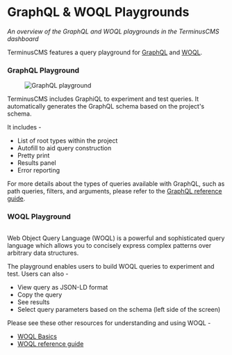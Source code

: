 # GraphQL & WOQL Playgrounds

*An overview of the GraphQL and WOQL playgrounds in the TerminusCMS dashboard*

TerminusCMS features a query playground for [GraphQL](../../how-to/query/graphql/query-basics.md) and [WOQL](../../how-to/query/woql/woql-basics.md).

### GraphQL Playground

<figure><img src="https://assets.terminusdb.com/docs/graphql-playground.png" alt="GraphQL playground"><figcaption></figcaption></figure>

TerminusCMS includes GraphiQL to experiment and test queries. It automatically generates the GraphQL schema based on the project's schema.&#x20;

It includes -

* List of root types within the project
* Autofill to aid query construction
* Pretty print
* Results panel
* Error reporting

For more details about the types of queries available with GraphQL, such as path queries, filters, and arguments, please refer to the [GraphQL reference guide](../../reference-guides/graphql-reference).

### WOQL Playground

<figure><img src="https://assets.terminusdb.com/docs/woql-playground.jpg" alt=""><figcaption></figcaption></figure>

Web Object Query Language (WOQL) is a powerful and sophisticated query language which allows you to concisely express complex patterns over arbitrary data structures.&#x20;

The playground enables users to build WOQL queries to experiment and test. Users can also -

* View query as JSON-LD format
* Copy the query
* See results
* Select query parameters based on the schema (left side of the screen)

Please see these other resources for understanding and using WOQL -

* [WOQL Basics](../../how-to/query/woql/woql-basics.md)
* [WOQL reference guide](../../reference-guides/woql.md)
